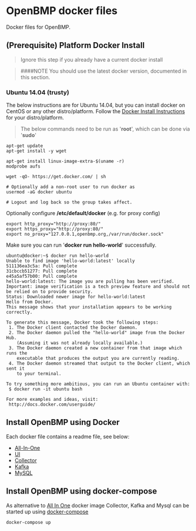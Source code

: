 # OpenBMP docker files
Docker files for OpenBMP.

(Prerequisite) Platform Docker Install
--------------------------------------

> Ignore this step if you already have a current docker install

> ####NOTE
> You should use the latest docker version, documented in this section.


### Ubuntu 14.04 (trusty)
The below instructions are for Ubuntu 14.04, but you can install docker on CentOS or
any other distro/platform.  Follow the [Docker Install Instructions](http://docs.docker.com/installation/) for your distro/platform. 


> The below commands need to be run as '**root**', which can be done via '**sudo**'

    apt-get update
    apt-get install -y wget   
    
    apt-get install linux-image-extra-$(uname -r)
    modprobe aufs
    
    wget -qO- https://get.docker.com/ | sh
    
    # Optionally add a non-root user to run docker as
    usermod -aG docker ubuntu

    # Logout and log back so the group takes affect. 
    

Optionally configure **/etc/default/docker** (e.g. for proxy config)

    export http_proxy="http://proxy:80/"
    export https_proxy="http://proxy:80/"
    export no_proxy="127.0.0.1,openbmp.org,/var/run/docker.sock"

Make sure you can run '**docker run hello-world**' successfully.

```
ubuntu@docker:~$ docker run hello-world
Unable to find image 'hello-world:latest' locally
511136ea3c5a: Pull complete 
31cbccb51277: Pull complete 
e45a5af57b00: Pull complete 
hello-world:latest: The image you are pulling has been verified. Important: image verification is a tech preview feature and should not be relied on to provide security.
Status: Downloaded newer image for hello-world:latest
Hello from Docker.
This message shows that your installation appears to be working correctly.

To generate this message, Docker took the following steps:
 1. The Docker client contacted the Docker daemon.
 2. The Docker daemon pulled the "hello-world" image from the Docker Hub.
    (Assuming it was not already locally available.)
 3. The Docker daemon created a new container from that image which runs the
    executable that produces the output you are currently reading.
 4. The Docker daemon streamed that output to the Docker client, which sent it
    to your terminal.

To try something more ambitious, you can run an Ubuntu container with:
 $ docker run -it ubuntu bash

For more examples and ideas, visit:
 http://docs.docker.com/userguide/
```


Install OpenBMP using Docker
----------------------------
Each docker file contains a readme file, see below:

* [All-In-One](aio/README.md)
* [UI](ui/README.md)
* [Collector](collector/README.md)
* [Kafka](kafka/README.md)
* [MySQL](mysql/README.md)

Install OpenBMP using docker-compose
----------------------------
As alternative to [All In One](aio/README.md) docker image Collector, Kafka and Mysql can be started up using [docker-compose](https://docs.docker.com/compose/install/)

```
docker-compose up
```
